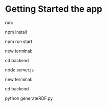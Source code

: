 # Getting Started the app

run:


npm install

npm run start

new terminal:

cd backend

node server.js


new terminal:

cd backend

python generateRDF.py
